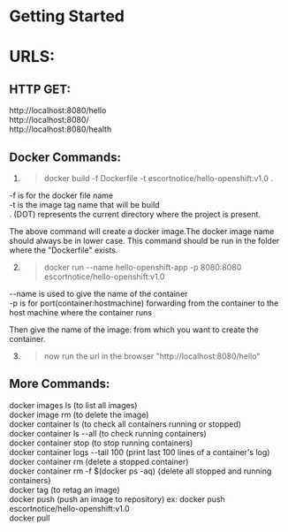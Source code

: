 Getting Started
==========================

URLS:
==========================
HTTP GET:
-------------------------
http://localhost:8080/hello  
http://localhost:8080/  
http://localhost:8080/health  

Docker Commands:
----------------
1) > docker build -f Dockerfile -t escortnotice/hello-openshift:v1.0 .

-f is for the docker file name  
-t is the image tag name that will be build  
. (DOT) represents the current directory where the project is present.  

The above command will create a docker image.The docker image name should always 
be in lower case. This command should be run in the folder where the "Dockerfile" exists.

2) > docker run --name hello-openshift-app -p 8080:8080 escortnotice/hello-openshift:v1.0

--name is used to give the name of the container  
-p is for port(container:hostmachine) forwarding from the container to the host machine where the container runs   

Then give the name of the image:<version of the image> from which you want to create the 
container.

3) > now run the url in the browser "http://localhost:8080/hello"

More Commands: 
--------------
docker images ls (to list all images)  
docker image rm <image-name>  (to delete the image)  
docker container ls  (to check all containers running or stopped)  
docker container ls --all (to check running containers)  
docker container stop <container-name>  (to stop running containers)  
docker container logs --tail 100 <container-name> (print last 100 lines of a container's log)  
docker container rm <container-name> (delete a stopped container)  
docker container rm -f $(docker ps -aq)    {delete all stopped and running containers}  
docker tag <old-image-name> <new-image-name>  (to retag an image)  
docker push <image-name> (push an image to repository) ex: docker push escortnotice/hello-openshift:v1.0  
docker pull <image-name>  